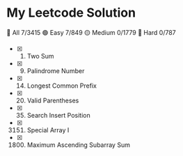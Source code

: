 # My Leetcode Solution

:poop: All 7/3415
:green_circle: Easy 7/849
:yellow_circle: Medium 0/1779
:red_circle: Hard 0/787

- [x] 1. Two Sum
- [x] 9. Palindrome Number
- [x] 14. Longest Common Prefix
- [x] 20. Valid Parentheses
- [x] 35. Search Insert Position
- [x] 3151. Special Array I
- [x] 1800. Maximum Ascending Subarray Sum
